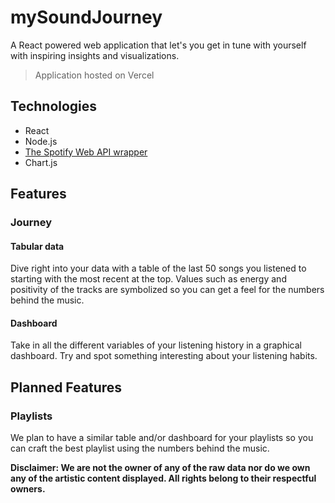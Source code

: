 # mySoundJourney

A React powered web application that let's you get in tune with yourself with inspiring insights and visualizations.

> Application hosted on Vercel

## Technologies
- React
- Node.js
- [The Spotify Web API wrapper](https://github.com/JMPerez/spotify-web-api-js)
- Chart.js

## Features

### Journey
#### Tabular data
Dive right into your data with a table of the last 50 songs you listened to starting with the most recent at the top. Values such as energy and positivity of the tracks are symbolized so you can get a feel for the numbers behind the music.

#### Dashboard
Take in all the different variables of your listening history in a graphical dashboard. Try and spot something interesting about your listening habits.

## Planned Features

### Playlists
We plan to have a similar table and/or dashboard for your playlists so you can craft the best playlist using the numbers behind the music.

**Disclaimer: We are not the owner of any of the raw data nor do we own any of the artistic content displayed. All rights belong to their respectful owners.**
